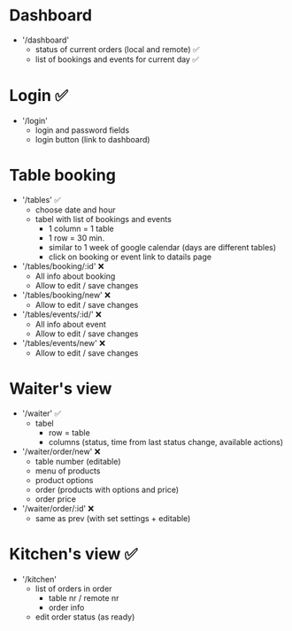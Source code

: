 # Dashboard

- '/dashboard'
  - status of current orders (local and remote) ✅
  - list of bookings and events for current day ✅

# Login ✅

- '/login'
  - login and password fields
  - login button (link to dashboard)

# Table booking

- '/tables' ✅
  - choose date and hour
  - tabel with list of bookings and events
    - 1 column = 1 table
    - 1 row = 30 min.
    - similar to 1 week of google calendar (days are different tables)
    - click on booking or event link to datails page
- '/tables/booking/:id' ❌
  - All info about booking
  - Allow to edit / save changes
- '/tables/booking/new' ❌
  - Allow to edit / save changes
- '/tables/events/:id/' ❌
  - All info about event
  - Allow to edit / save changes
- '/tables/events/new' ❌
  - Allow to edit / save changes

# Waiter's view

- '/waiter' ✅
  - tabel
    - row = table
    - columns (status, time from last status change, available actions)
- '/waiter/order/new' ❌
  - table number (editable)
  - menu of products
  - product options
  - order (products with options and price)
  - order price
- '/waiter/order/:id' ❌
  - same as prev (with set settings + editable)

# Kitchen's view ✅

- '/kitchen'
  - list of orders in order
    - table nr / remote nr
    - order info
  - edit order status (as ready)
